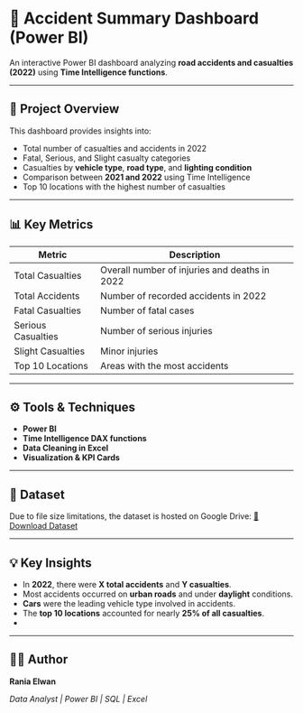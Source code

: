 # 🚗 Accident Summary Dashboard (Power BI)

An interactive Power BI dashboard analyzing **road accidents and casualties (2022)** using **Time Intelligence functions**.

---

## 🧠 Project Overview
This dashboard provides insights into:
- Total number of casualties and accidents in 2022  
- Fatal, Serious, and Slight casualty categories  
- Casualties by **vehicle type**, **road type**, and **lighting condition**  
- Comparison between **2021 and 2022** using Time Intelligence  
- Top 10 locations with the highest number of casualties  

---

## 📊 Key Metrics
| Metric | Description |
|---------|--------------|
| Total Casualties | Overall number of injuries and deaths in 2022 |
| Total Accidents | Number of recorded accidents in 2022 |
| Fatal Casualties | Number of fatal cases |
| Serious Casualties | Number of serious injuries |
| Slight Casualties | Minor injuries |
| Top 10 Locations | Areas with the most accidents |

---

## ⚙️ Tools & Techniques
- **Power BI**
- **Time Intelligence DAX functions**
- **Data Cleaning in Excel**
- **Visualization & KPI Cards**

---

## 🧩 Dataset
Due to file size limitations, the dataset is hosted on Google Drive:
[🔗 Download Dataset](https://drive.google.com/file/d/1ZDH74AOG0r5TPKK_YJ0LNFIom1USRnj7/view?usp=drive_link)

---

## 💡 Key Insights
- In **2022**, there were **X total accidents** and **Y casualties**.  
- Most accidents occurred on **urban roads** and under **daylight** conditions.  
- **Cars** were the leading vehicle type involved in accidents.  
- The **top 10 locations** accounted for nearly **25% of all casualties**.
- 
---

## 👩‍💻 Author
**Rania Elwan**

_Data Analyst | Power BI | SQL | Excel_
